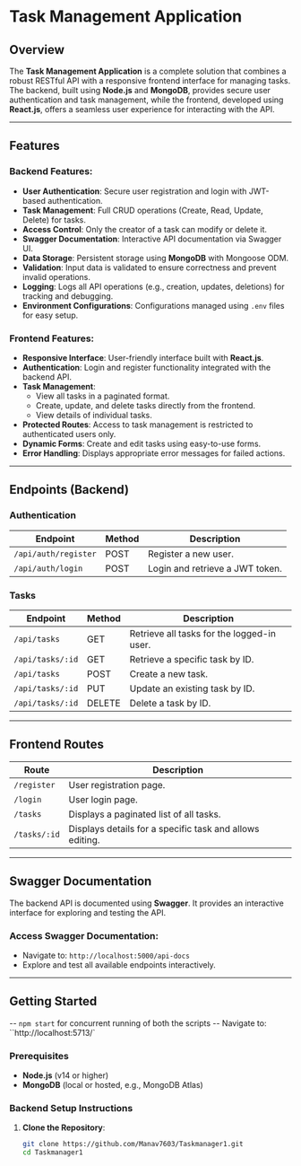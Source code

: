 # Task Management Application

## Overview
The **Task Management Application** is a complete solution that combines a robust RESTful API with a responsive frontend interface for managing tasks. The backend, built using **Node.js** and **MongoDB**, provides secure user authentication and task management, while the frontend, developed using **React.js**, offers a seamless user experience for interacting with the API.

---

## Features

### Backend Features:
- **User Authentication**: Secure user registration and login with JWT-based authentication.
- **Task Management**: Full CRUD operations (Create, Read, Update, Delete) for tasks.
- **Access Control**: Only the creator of a task can modify or delete it.
- **Swagger Documentation**: Interactive API documentation via Swagger UI.
- **Data Storage**: Persistent storage using **MongoDB** with Mongoose ODM.
- **Validation**: Input data is validated to ensure correctness and prevent invalid operations.
- **Logging**: Logs all API operations (e.g., creation, updates, deletions) for tracking and debugging.
- **Environment Configurations**: Configurations managed using `.env` files for easy setup.

### Frontend Features:
- **Responsive Interface**: User-friendly interface built with **React.js**.
- **Authentication**: Login and register functionality integrated with the backend API.
- **Task Management**: 
  - View all tasks in a paginated format.
  - Create, update, and delete tasks directly from the frontend.
  - View details of individual tasks.
- **Protected Routes**: Access to task management is restricted to authenticated users only.
- **Dynamic Forms**: Create and edit tasks using easy-to-use forms.
- **Error Handling**: Displays appropriate error messages for failed actions.

---

## Endpoints (Backend)

### **Authentication**
| Endpoint               | Method | Description                           |
|------------------------|--------|---------------------------------------|
| `/api/auth/register`   | POST   | Register a new user.                  |
| `/api/auth/login`      | POST   | Login and retrieve a JWT token.       |

### **Tasks**
| Endpoint               | Method | Description                                |
|------------------------|--------|--------------------------------------------|
| `/api/tasks`           | GET    | Retrieve all tasks for the logged-in user. |
| `/api/tasks/:id`       | GET    | Retrieve a specific task by ID.            |
| `/api/tasks`           | POST   | Create a new task.                         |
| `/api/tasks/:id`       | PUT    | Update an existing task by ID.             |
| `/api/tasks/:id`       | DELETE | Delete a task by ID.                       |

---

## Frontend Routes

| Route             | Description                                              |
|-------------------|----------------------------------------------------------|
| `/register`       | User registration page.                                  |
| `/login`          | User login page.                                         |
| `/tasks`          | Displays a paginated list of all tasks.                  |
| `/tasks/:id`      | Displays details for a specific task and allows editing. |

---

## Swagger Documentation
The backend API is documented using **Swagger**. It provides an interactive interface for exploring and testing the API.

### Access Swagger Documentation:
- Navigate to: `http://localhost:5000/api-docs`
- Explore and test all available endpoints interactively.

---

## Getting Started
-- `npm start` for concurrent running of both the scripts
-- Navigate to: ``http://localhost:5713/`

### Prerequisites
- **Node.js** (v14 or higher)
- **MongoDB** (local or hosted, e.g., MongoDB Atlas)

### Backend Setup Instructions
1. **Clone the Repository**:
   ```bash
   git clone https://github.com/Manav7603/Taskmanager1.git
   cd Taskmanager1
